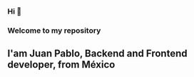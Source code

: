 ### Hi 👋
### Welcome to my repository
## I'am Juan Pablo, Backend and Frontend developer, from México
